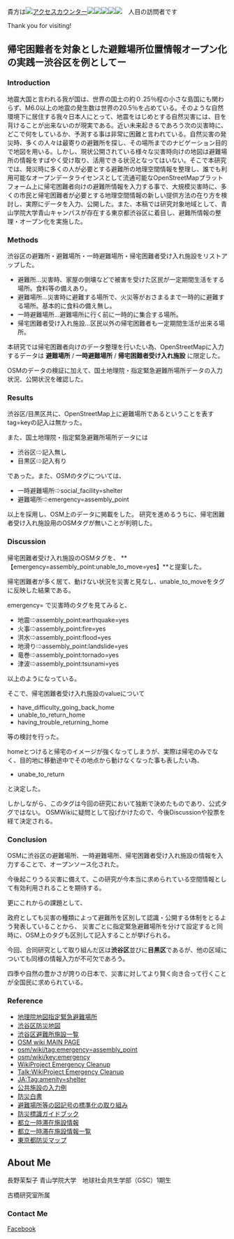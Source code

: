 

貴方は<!--タグはここから--><a href="http://www.rays-counter.com/"><img src="http://www.rays-counter.com/d411_f6_231/5b28c43192109/" alt="アクセスカウンター" border="0"></a><img src="http://www.rays-counter.com/images/counter_01.gif" border="0"><img src="http://www.rays-counter.com/images/counter_02.gif" border="0"><img src="http://www.rays-counter.com/images/counter_03.gif" border="0"><img src="http://www.rays-counter.com/images/counter_04.gif" border="0" ><img src="http://www.rays-counter.com/images/counter_05.gif" border="0"><!--ここまで-->　人目の訪問者です


Thank you for visiting!

## 帰宅困難者を対象とした避難場所位置情報オープン化の実践ー渋谷区を例としてー

### Introduction
地震大国と言われる我が国は、世界の国土の約０.25％程の小さな島国にも関わらず、M6.0以上の地震の発生数は世界の20.5％を占めている。そのような自然環境下に居住する我々日本人にとって、地震をはじめとする自然災害には、目を背けることが出来ないのが現実である。近い未来起きるであろう次の災害時に、どこで何をしているか、予測する事は非常に困難と言われている。自然災害の発災時、多くの人々は最寄りの避難所を探し、その場所までのナビゲーション目的で地図を用いる。しかし、現状公開されている様々な災害時向けの地図は避難場所の情報をすばやく受け取り、活用できる状況となってはいない。そこで本研究では、発災時に多くの人が必要とする避難所の地理空間情報を整理し、誰でも利用可能なオープンデータライセンスとして流通可能なOpenStreetMapプラットフォーム上に帰宅困難者向けの避難所情報を入力する事で、大規模災害時に、多くの市民と帰宅困難者が必要とする地理空間情報の新しい提供方法の在り方を検討し、実際にデータを入力、公開した。また、本稿では研究対象地域として、青山学院大学青山キャンパスが存在する東京都渋谷区に着目し、避難所情報の整理・オープン化を実施した。


### Methods
渋谷区の避難所・避難場所・一時避難場所・帰宅困難者受け入れ施設をリストアップした。
* 避難所…災害時、家屋の倒壊などで被害を受けた区民が一定期間生活をする場所。食料等の備えあり。
* 避難場所…災害時に避難する場所で、火災等がおさまるまで一時的に避難する場所。基本的に食料の備え無し。
* 一時避難場所…避難場所に行く前に一時的に集合する場所。
* 帰宅困難者受け入れ施設…区民以外の帰宅困難者も一定期間生活が出来る場所。

本研究では帰宅困難者向けのデータ整理を行いたい為、OpenStreetMapに入力するデータは
**避難場所**   /  **一時避難場所** /  **帰宅困難者受け入れ施設**   に限定した。

OSMのデータの検証に加えて、国土地理院・指定緊急避難所場所データの入力状況、公開状況を確認した。


### Results
渋谷区/目黒区共に、OpenStreetMap上に避難場所であるということを表すtag=keyの記入は無かった。

また、国土地理院・指定緊急避難所場所データには

* 渋谷区⇨記入無し
* 目黒区⇨記入有り

であった。また、OSMのタグについては、
* 一時避難場所⇨social_facility=shelter
* 避難場所⇨emergency=assembly_point

以上を採用し、OSM上のデータに掲載をした。
研究を進めるうちに、帰宅困難者受け入れ施設用のOSMタグが無いことが判明した。


### Discussion
帰宅困難者受け入れ施設のOSMタグを、
**【emergency=assembly_point:unable_to_move=yes】**と提案した。

帰宅困難者が多く居て、動けない状況を災害と見なし、unable_to_moveをタグに反映した結果である。


emergency= で災害時のタグを見てみると、
* 地震⇨assembly_point:earthquake=yes
* 火事⇨assembly_point:fire=yes
* 洪水⇨assembly_point:flood=yes
* 地滑り⇨assembly_point:landslide=yes
* 竜巻⇨assembly_point:tornado=yes
* 津波⇨assembly_point:tsunami=yes

以上のようになっている。

そこで、帰宅困難者受け入れ施設のvalueについて
* have_difficulty_going_back_home
* unable_to_return_home
* having_trouble_returning_home

等の検討を行った。

homeとつけると帰宅のイメージが強くなってしまうが、実際は帰宅のみでなく、目的地に移動途中でその地点から動けなくなった事も表したい為、
* unabe_to_return

と決定した。

しかしながら、このタグは今回の研究において独断で決めたものであり、公式タグではない。
OSMWikiに疑問として投げかけたので、今後Discussionや投票を経て決定される。


### Conclusion
OSMに渋谷区の避難場所、一時避難場所、帰宅困難者受け入れ施設の情報を入力することで、オープンソース化された。

今後起こりうる災害に備えて、この研究が今本当に求められている空間情報として有効利用されることを期待する。

更にこれからの課題として、

政府としても災害の種類によって避難所を区別して認識・公開する体制をとるよう発表していることから、
災害ごとに指定緊急避難場所を分けて設定すると同時に、OSM上のタグも区別して記入することが挙げられる。

今回、合同研究として取り組んだ区は**渋谷区**並びに**目黒区**であるが、他の区域についても同様の情報入力が不可欠であろう。

四季や自然の豊かさが誇りの日本で、災害に対してより賢く向き合って行くことが全国民に求められている。



### Reference
* [地理院地図指定緊急避難場所](https://maps.gsi.go.jp/#14/35.665021/139.695725/&base=std&ls=std%2C0.29%7Cskhb04&disp=11&lcd=skhb04&vs=c1j0h0k0l0u0t0z0r0s0f0&d=vl)
* [渋谷区防災地図](https://www.city.shibuya.tokyo.jp/assets/detail/files/anzen_bosai_hasai_pdf_bosaimap2017.pdf)
* [渋谷区避難所施設一覧](https://www.city.shibuya.tokyo.jp/anzen/bosai/hinan/itiran.html)
* [OSM wiki MAIN PAGE](https://wiki.openstreetmap.org/wiki/JA:Main_Page)
* [osm/wiki/tag:emergency=assembly_point](https://wiki.openstreetmap.org/wiki/JA:Tag:emergency%3Dassembly_point)
* [osm/wiki/key:emergency](https://en.wikipedia.org/wiki/Meeting_point)
* [WikiProject Emergency Cleanup](https://wiki.openstreetmap.org/wiki/JA:WikiProject_Emergency_Cleanup)
* [Talk:WikiProject Emergency Cleanup](https://wiki.openstreetmap.org/wiki/JA:Talk:WikiProject_Emergency_Cleanup)
* [JA:Tag:amenity=shelter](https://wiki.openstreetmap.org/wiki/JA:Tag:amenity%3Dshelter)
* [公共施設の入力例](https://wiki.openstreetmap.org/wiki/JA:Tag:amenity%3Dsocial_centre)
* [防災白書](http://www.bousai.go.jp/kaigirep/hakusho/h30/honbun/index.html)
* [避難場所等の図記号の標準化の取り組み](http://www.bousai.go.jp/kyoiku/zukigo/index.html)
* [防災標識ガイドブック](http://www.bousai.go.jp/kyoiku/zukigo/pdf/symbol_02.pdf)
* [都立一時滞在施設情報](http://www.bousai.metro.tokyo.jp/smart/kitaku_portal/1005196/1005247.html)
* [都立一時滞在施設情報一覧](http://www.bousai.metro.tokyo.jp/smart/_res/projects/default_project/_page_/001/005/247/20180401.pdf)
* [東京都防災マップ](http://map.bousai.metro.tokyo.jp/search_facility_list.html?p1=&p2=51&p3=)





## About Me

長野茉梨子
青山学院大学　地球社会共生学部（GSC）1期生　

古橋研究室所属




### Contact Me

[Facebook](https://www.facebook.com/mariko.nagano.92)
